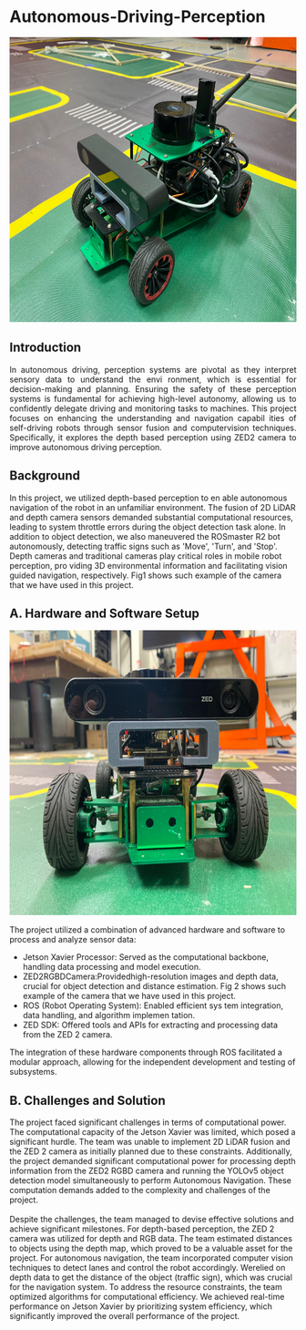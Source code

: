 # Autonomous-Driving-Perception

<center><img src="RosmasterR2.jpeg" alt="txt_to_img" width="700" height="500"/></a></center>

## Introduction
<p style="text-align: justify;">
In autonomous driving, perception systems are pivotal as they
 interpret sensory data to understand the envi
 ronment, which is essential for decision-making and planning.
 Ensuring the safety of these perception systems is fundamental
 for achieving high-level autonomy, allowing us to confidently
 delegate driving and monitoring tasks to machines.  This project
 focuses on enhancing the understanding and navigation capabil
 ities of self-driving robots through sensor fusion and computervision techniques. 
 Specifically, it explores the depth based perception using ZED2 camera to improve
 autonomous driving perception.</p>

## Background
In this project, we utilized depth-based perception to en
 able autonomous navigation of the robot in an unfamiliar
 environment. The fusion of 2D LiDAR and depth camera
 sensors demanded substantial computational resources, leading
 to system throttle errors during the object detection task
 alone. In addition to object detection, we also maneuvered the
 ROSmaster R2 bot autonomously, detecting traffic signs such
 as 'Move', 'Turn', and 'Stop'. Depth cameras and traditional
 cameras play critical roles in mobile robot perception, pro
 viding 3D environmental information and facilitating vision
 guided navigation, respectively. Fig1 shows such example of
 the camera that we have used in this project. 

  
 ##   A. Hardware and Software Setup

<center><img src="ZED2_Camera.jpeg" alt="txt_to_img" width="700" height="500"/></a></center>

The project utilized a combination of advanced hardware
 and software to process and analyze sensor data:

* Jetson Xavier Processor: Served as the computational
 backbone, handling data processing and model execution.
* ZED2RGBDCamera:Providedhigh-resolution images
 and depth data, crucial for object detection and distance
 estimation. Fig 2 shows such example of the camera that
 we have used in this project.
* ROS (Robot Operating System): Enabled efficient sys
tem integration, data handling, and algorithm implemen
tation.
* ZED SDK: Offered tools and APIs for extracting and
 processing data from the ZED 2 camera.

The integration of these hardware components through ROS
 facilitated a modular approach, allowing for the independent
 development and testing of subsystems.

##  B. Challenges and Solution
The project faced significant challenges in terms of  computational power.
 The computational capacity of the Jetson
 Xavier was limited, which posed a significant hurdle. The
 team was unable to implement 2D LiDAR fusion and the
 ZED 2 camera as initially planned due to these constraints.
 Additionally, the project demanded significant computational
 power for processing depth information from the ZED2 RGBD
 camera and running the YOLOv5 object detection model
 simultaneously to perform Autonomous Navigation. These
 computation demands added to the complexity and challenges
 of the project.<br><br>
Despite the challenges, the team managed to devise effective
 solutions and achieve significant milestones. For depth-based
 perception, the ZED 2 camera was utilized for depth and RGB
 data. The team estimated distances to objects using the depth
 map, which proved to be a valuable asset for the project. For
 autonomous navigation, the team incorporated computer vision
 techniques to detect lanes and control the robot accordingly.
 Werelied on depth data to get the distance of the object (traffic
 sign), which was crucial for the navigation system. To address
 the resource constraints, the team optimized algorithms for
 computational efficiency. We achieved real-time performance
 on Jetson Xavier by prioritizing system efficiency, which
 significantly improved the overall performance of the project.